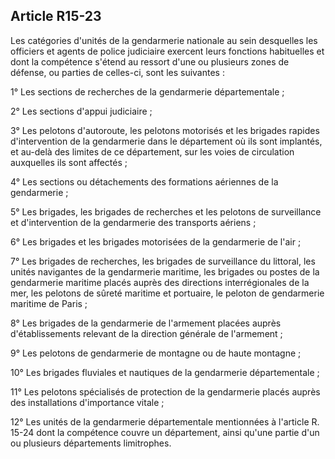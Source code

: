 Article R15-23
----
Les catégories d'unités de la gendarmerie nationale au sein desquelles les
officiers et agents de police judiciaire exercent leurs fonctions habituelles et
dont la compétence s'étend au ressort d'une ou plusieurs zones de défense, ou
parties de celles-ci, sont les suivantes :

1° Les sections de recherches de la gendarmerie départementale ;

2° Les sections d'appui judiciaire ;

3° Les pelotons d'autoroute, les pelotons motorisés et les brigades rapides
d'intervention de la gendarmerie dans le département où ils sont implantés, et
au-delà des limites de ce département, sur les voies de circulation auxquelles
ils sont affectés ;

4° Les sections ou détachements des formations aériennes de la gendarmerie ;

5° Les brigades, les brigades de recherches et les pelotons de surveillance et
d'intervention de la gendarmerie des transports aériens ;

6° Les brigades et les brigades motorisées de la gendarmerie de l'air ;

7° Les brigades de recherches, les brigades de surveillance du littoral, les
unités navigantes de la gendarmerie maritime, les brigades ou postes de la
gendarmerie maritime placés auprès des directions interrégionales de la mer, les
pelotons de sûreté maritime et portuaire, le peloton de gendarmerie maritime de
Paris ;

8° Les brigades de la gendarmerie de l'armement placées auprès d'établissements
relevant de la direction générale de l'armement ;

9° Les pelotons de gendarmerie de montagne ou de haute montagne ;

10° Les brigades fluviales et nautiques de la gendarmerie départementale ;

11° Les pelotons spécialisés de protection de la gendarmerie placés auprès des
installations d'importance vitale ;

12° Les unités de la gendarmerie départementale mentionnées à l'article R. 15-24
dont la compétence couvre un département, ainsi qu'une partie d'un ou plusieurs
départements limitrophes.
